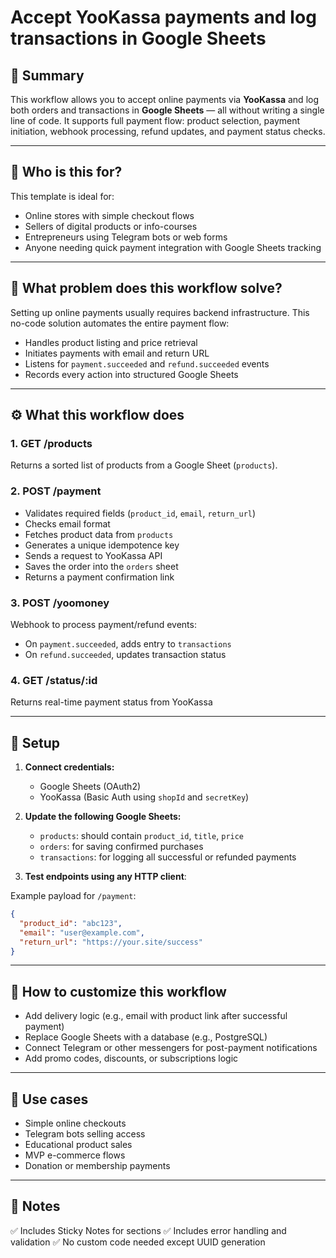 # Accept YooKassa payments and log transactions in Google Sheets

## 🧾 Summary

This workflow allows you to accept online payments via **YooKassa** and log both orders and transactions in **Google Sheets** — all without writing a single line of code. It supports full payment flow: product selection, payment initiation, webhook processing, refund updates, and payment status checks.

---

## 👥 Who is this for?

This template is ideal for:

* Online stores with simple checkout flows
* Sellers of digital products or info-courses
* Entrepreneurs using Telegram bots or web forms
* Anyone needing quick payment integration with Google Sheets tracking

---

## 🎯 What problem does this workflow solve?

Setting up online payments usually requires backend infrastructure. This no-code solution automates the entire payment flow:

* Handles product listing and price retrieval
* Initiates payments with email and return URL
* Listens for `payment.succeeded` and `refund.succeeded` events
* Records every action into structured Google Sheets

---

## ⚙️ What this workflow does

### 1. **GET /products**

Returns a sorted list of products from a Google Sheet (`products`).

### 2. **POST /payment**

* Validates required fields (`product_id`, `email`, `return_url`)
* Checks email format
* Fetches product data from `products`
* Generates a unique idempotence key
* Sends a request to YooKassa API
* Saves the order into the `orders` sheet
* Returns a payment confirmation link

### 3. **POST /yoomoney**

Webhook to process payment/refund events:

* On `payment.succeeded`, adds entry to `transactions`
* On `refund.succeeded`, updates transaction status

### 4. **GET /status/\:id**

Returns real-time payment status from YooKassa

---

## 🚀 Setup

1. **Connect credentials:**

   * Google Sheets (OAuth2)
   * YooKassa (Basic Auth using `shopId` and `secretKey`)

2. **Update the following Google Sheets:**

   * `products`: should contain `product_id`, `title`, `price`
   * `orders`: for saving confirmed purchases
   * `transactions`: for logging all successful or refunded payments

3. **Test endpoints using any HTTP client**:

Example payload for `/payment`:

```json
{
  "product_id": "abc123",
  "email": "user@example.com",
  "return_url": "https://your.site/success"
}
```

---

## 🔧 How to customize this workflow

* Add delivery logic (e.g., email with product link after successful payment)
* Replace Google Sheets with a database (e.g., PostgreSQL)
* Connect Telegram or other messengers for post-payment notifications
* Add promo codes, discounts, or subscriptions logic

---

## 💼 Use cases

* Simple online checkouts
* Telegram bots selling access
* Educational product sales
* MVP e-commerce flows
* Donation or membership payments

---

## 📎 Notes

✅ Includes Sticky Notes for sections
✅ Includes error handling and validation
✅ No custom code needed except UUID generation
